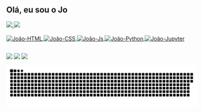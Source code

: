 ## Olá, eu sou o Jo
<div align="left">
  <a href="https://github.com/joaopedrocosso">
  <img height="180em" src="https://github-readme-stats.vercel.app/api?username=joaopedrocosso&show_icons=true&theme=github_dark&include_all_commits=true&count_private=true"/>
  <img height="180em" src="https://github-readme-stats.vercel.app/api/top-langs/?username=joaopedrocosso&layout=compact&langs_count=7&theme=github_dark"/>
</div>  
</div>
<div style="display: inline_block"><br>
  <img align="center" alt="João-HTML" height="30" width="40" src="https://cdn.jsdelivr.net/gh/devicons/devicon/icons/html5/html5-original.svg">
  <img align="center" alt="João-CSS" height="30" width="40" src="https://cdn.jsdelivr.net/gh/devicons/devicon/icons/css3/css3-original.svg">
  <img align="center" alt="João-Js" height="30" width="40" src="https://cdn.jsdelivr.net/gh/devicons/devicon/icons/javascript/javascript-original.svg">
  <img align="center" alt="João-Python" height="30" width="40" src="https://cdn.jsdelivr.net/gh/devicons/devicon/icons/python/python-original.svg">
  <img align="center" alt="João-Jupyter" height="30" width="40" src="https://cdn.jsdelivr.net/gh/devicons/devicon/icons/jupyter/jupyter-original.svg"> 
</div>  

  ##
  
<div> 
  <a href="https://www.linkedin.com/in/joaopedrocosso/" target="_blank"><img src="https://img.shields.io/badge/-LinkedIn-%230077B5?style=for-the-badge&logo=linkedin&logoColor=white" target="_blank"></a> 
  <a href = "mailto:cossocodes@gmail.com"><img src="https://img.shields.io/badge/-Gmail-%23333?style=for-the-badge&logo=gmail&logoColor=white" target="_blank"></a>
  <a href="https://www.instagram.com/joaopedrocosso/" target="_blank"><img src="https://img.shields.io/badge/-Instagram-%23E4405F?style=for-the-badge&logo=instagram&logoColor=white" target="_blank"></a>
 
  ![Snake animation](https://github.com/joaopedrocosso/joaopedrocosso/blob/output/github-contribution-grid-snake.svg)
 
</div>
